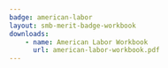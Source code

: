 ```yaml
---
badge: american-labor
layout: smb-merit-badge-workbook
downloads:
    - name: American Labor Workbook
      url: american-labor-workbook.pdf
---
```

